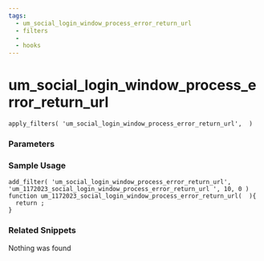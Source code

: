 ```yaml
---
tags: 
  - um_social_login_window_process_error_return_url
  - filters
  - 
  - hooks
---
```

# um\_social\_login\_window\_process\_error\_return\_url

``` php:no-line-numbers
apply_filters( 'um_social_login_window_process_error_return_url',  )
```
<div class='hook-sep'></div>

### Parameters

<div class='hook-sep'></div>



### Sample Usage

``` php:no-line-numbers
add_filter( 'um_social_login_window_process_error_return_url', 'um_1172023_social_login_window_process_error_return_url ', 10, 0 )
function um_1172023_social_login_window_process_error_return_url(  ){
  return ;
}
```
<div class='hook-sep'></div>



### Related Snippets

Nothing was found

